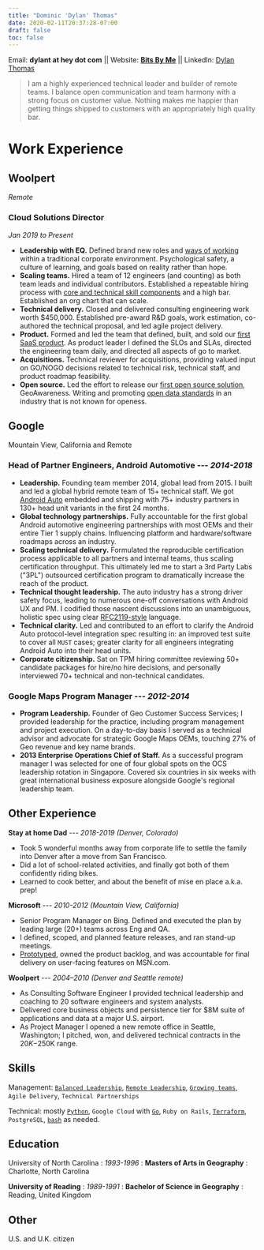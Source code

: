 ```yaml
---
title: "Dominic 'Dylan' Thomas"
date: 2020-02-11T20:37:28-07:00
draft: false
toc: false
---
```


Email: **dylant at hey dot com** || Website: **[Bits By Me](https://bitsby.me)** || LinkedIn: [Dylan Thomas](https://www.linkedin.com/in/dylan-thomas/)


> I am a highly experienced technical leader and builder of remote teams. I balance open communication and team harmony with a strong focus on customer value. Nothing makes me happier than getting things shipped to customers with an appropriately high quality bar.

# Work Experience

## Woolpert

_Remote_

### Cloud Solutions Director

_Jan 2019 to Present_

- **Leadership with EQ.** Defined brand new roles and [ways of working](https://bitsby.me/2021/06/operating-principles-a.k.a.-how-we-work/) within a traditional corporate environment. Psychological safety, a culture of learning, and goals based on reality rather than hope.
- **Scaling teams.** Hired a team of 12 engineers (and counting) as both team leads and individual contributors. Established a repeatable hiring process with [core and technical skill components](https://bitsby.me/2019/01/core-skills-technical-skills/) and a high bar. Established an org chart that can scale.
- **Technical delivery.** Closed and delivered consulting engineering work worth $450,000. Established pre-award R&D goals, work estimation, co-authored the technical proposal, and led agile project delivery.
- **Product.** Formed and led the team that defined, built, and sold our [first SaaS product](https://woolpert.com/stream-raster/). As product leader I defined the SLOs and SLAs, directed the engineering team daily, and directed all aspects of go to market.
- **Acquisitions.** Technical reviewer for acquisitions, providing valued input on GO/NOGO decisions related to technical risk, technical staff, and product roadmap feasibility.
- **Open source.** Led the effort to release our [first open source solution](https://woolpert.com/geoawareness/), GeoAwareness. Writing and promoting [open data standards](https://schemas.opencamadata.org/0.1/data.schema.json) in an industry that is not known for openess.


## Google

Mountain View, California and Remote

### Head of Partner Engineers, Android Automotive --- _2014-2018_

- **Leadership.** Founding team member 2014, global lead from 2015. I built and led a global hybrid remote team of 15+ technical staff. We got [Android Auto](https://www.android.com/auto/) embedded and shipping with 75+ industry partners in 130+ head unit variants in the first 24 months.
- **Global technology partnerships.** Fully accountable for the first global Android automotive engineering partnerships with most OEMs and their entire Tier 1 supply chains. Influencing platform and hardware/software roadmaps across an industry.
-  **Scaling technical delivery.** Formulated the reproducible certification process applicable to all partners and internal teams, thus scaling certification throughput. This ultimately led me to start a 3rd Party Labs ("3PL") outsourced certification program to dramatically increase the reach of the product.
-  **Technical thought leadership.** The auto industry has a strong driver safety focus, leading to numerous one-off conversations with Android UX and PM. I codified those nascent discussions into an unambiguous, holistic spec using clear [RFC2119-style](https://datatracker.ietf.org/doc/html/rfc2119) language.
-  **Technical clarity.** Led and contributed to an effort to clarify the Android Auto protocol-level integration spec resulting in: an improved test suite to cover all `MUST` cases; greater clarity for all engineers integrating Android Auto into their head units.
-  **Corporate citizenship.** Sat on TPM hiring committee reviewing 50+ candidate packages for hire/no hire decisions, and personally interviewed 70+ technical and non-technical candidates.

### Google Maps Program Manager --- _2012-2014_

- **Program Leadership.** Founder of Geo Customer Success Services; I provided leadership for the practice, including program management and project execution. On a day-to-day basis I served as a technical advisor and advocate for strategic Google Maps OEMs, touching 27% of Geo revenue and key name brands.
- **2013 Enterprise Operations Chief of Staff.** As a successful program manager I was selected for one of four global spots on the OCS leadership rotation in Singapore. Covered six countries in six weeks with great international business exposure alongside Google's regional leadership team.

## Other Experience

**Stay at home Dad** --- _2018-2019 (Denver, Colorado)_

- Took 5 wonderful months away from corporate life to settle the family into Denver after a move from San Francisco.
- Did a lot of school-related activities, and finally got both of them confidently riding bikes.
- Learned to cook better, and about the benefit of mise en place a.k.a. prep!

**Microsoft** --- _2010-2012 (Mountain View, California)_

- Senior Program Manager on Bing. Defined and executed the plan by leading large (20+) teams across Eng and QA.
- I defined, scoped, and planned feature releases, and ran stand-up meetings.
-   [Prototyped](https://github.com/dvhthomas/socks), owned the product backlog, and was accountable for final delivery on user-facing features on MSN.com.

**Woolpert** --- _2004–2010 (Denver and Seattle remote)_

- As Consulting Software Engineer I provided technical leadership and coaching to 20 software engineers and system analysts.
- Delivered core business objects and persistence tier for $8M suite of applications and data at a major U.S. airport.
- As Project Manager I opened a new remote office in Seattle, Washington; I pitched, won, and delivered technical contracts in the $20K-$250K range.

## Skills
Management: [`Balanced Leadership`](https://bitsby.me/2019/01/core-skills-technical-skills/),
[`Remote Leadership`](https://bitsby.me/2021/06/operating-principles-a.k.a.-how-we-work/),
[`Growing teams`](https://bitsby.me/2021/03/transforming-the-team-on-your-practical-cloud-journey/),
`Agile Delivery`,
`Technical Partnerships`

Technical: mostly [`Python`](https://bitsby.me/til/2021-06-02/),
`Google Cloud` with [`Go`](https://bitsby.me/2021/02/coding-exercise-in-go/),
`Ruby on Rails`,
[`Terraform`](https://bitsby.me/2021/06/terraforming-101/),
`PostgreSQL`,
[`bash`](https://bitsby.me/2020/02/gcp-billing-api-scripting/) as needed.

## Education

University of North Carolina
: _1993-1996_
: **Masters of Arts in Geography**
: Charlotte, North Carolina

**University of Reading**
: _1989-1991_
: **Bachelor of Science in Geography**
: Reading, United Kingdom


## Other

U.S. and U.K. citizen



